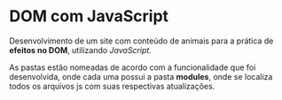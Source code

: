 # DOM com JavaScript

Desenvolvimento de um site com conteúdo de animais para a prática de **efeitos no DOM**, utilizando *JavaScript*.

As pastas estão nomeadas de acordo com a funcionalidade que foi desenvolvida, onde cada uma possui a pasta **modules**, onde se localiza todos os arquivos js com suas respectivas atualizações.

